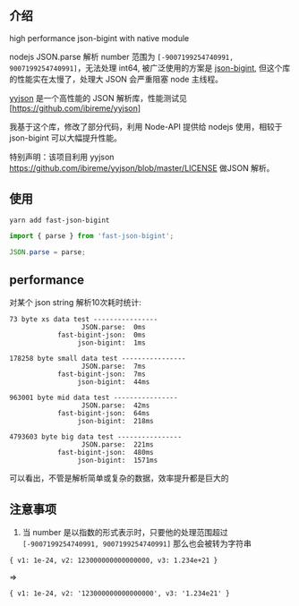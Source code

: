 ## 介绍

high performance json-bigint with native module

nodejs JSON.parse 解析 number 范围为 `[-9007199254740991, 9007199254740991]`，无法处理 int64, 被广泛使用的方案是 [json-bigint](https://www.npmjs.com/package/json-bigint), 但这个库的性能实在太慢了，处理大 JSON 会严重阻塞 node 主线程。

[yyjson](https://github.com/ibireme/yyjson) 是一个高性能的 JSON 解析库，性能测试见[https://github.com/ibireme/yyjson]

我基于这个库，修改了部分代码，利用 Node-API 提供给 nodejs 使用，相较于 json-bigint 可以大幅提升性能。

特别声明：该项目利用 yyjson https://github.com/ibireme/yyjson/blob/master/LICENSE 做JSON 解析。

## 使用

```shell
yarn add fast-json-bigint
```

```ts
import { parse } from 'fast-json-bigint';

JSON.parse = parse;
```

## performance

对某个 json string 解析10次耗时统计:

```text
73 byte xs data test ----------------
                  JSON.parse:  0ms
            fast-bigint-json:  0ms
                 json-bigint:  1ms

178258 byte small data test ----------------
                  JSON.parse:  7ms
            fast-bigint-json:  7ms
                 json-bigint:  44ms

963001 byte mid data test ----------------
                  JSON.parse:  42ms
            fast-bigint-json:  64ms
                 json-bigint:  218ms

4793603 byte big data test ----------------
                  JSON.parse:  221ms
            fast-bigint-json:  480ms
                 json-bigint:  1571ms
```

可以看出，不管是解析简单或复杂的数据，效率提升都是巨大的

## 注意事项

1) 当 number 是以指数的形式表示时，只要他的处理范围超过 `[-9007199254740991, 9007199254740991]` 那么也会被转为字符串


`{ v1: 1e-24, v2: 123000000000000000, v3: 1.234e+21 }`

=>

`{ v1: 1e-24, v2: '123000000000000000', v3: '1.234e21' }`
